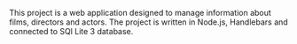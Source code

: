 This project is a web application designed to manage information about films, directors and actors. The project is written in Node.js, Handlebars and connected to SQl Lite 3 database.
